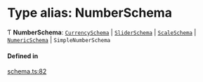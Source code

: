 # Type alias: NumberSchema

Ƭ **NumberSchema**: [`CurrencySchema`](../interfaces/CurrencySchema.md) \| [`SliderSchema`](../interfaces/SliderSchema.md) \| [`ScaleSchema`](../interfaces/ScaleSchema.md) \| [`NumericSchema`](../interfaces/NumericSchema.md) \| `SimpleNumberSchema`

#### Defined in

[schema.ts:82](https://github.com/coda/packs-sdk/blob/main/schema.ts#L82)
